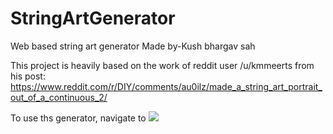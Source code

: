 # StringArtGenerator
Web based string art generator
Made by-Kush bhargav sah

This project is heavily based on the work of reddit user /u/kmmeerts from his post: https://www.reddit.com/r/DIY/comments/au0ilz/made_a_string_art_portrait_out_of_a_continuous_2/


To use ths generator, navigate to 
![](test2.gif)
